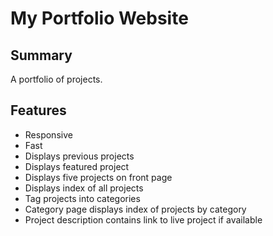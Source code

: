 # My Portfolio Website

## Summary

A portfolio of projects.

## Features

- Responsive
- Fast
- Displays previous projects
- Displays featured project
- Displays five projects on front page
- Displays index of all projects
- Tag projects into categories
- Category page displays index of projects by category
- Project description contains link to live project if available
